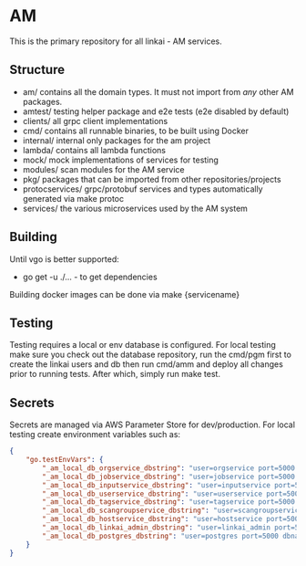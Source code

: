 # AM
This is the primary repository for all linkai - AM services.

## Structure
* am/ contains all the domain types. It must not import from *any* other AM packages.
* amtest/ testing helper package and e2e tests (e2e disabled by default)
* clients/ all grpc client implementations
* cmd/ contains all runnable binaries, to be built using Docker
* internal/ internal only packages for the am project
* lambda/ contains all lambda functions
* mock/ mock implementations of services for testing
* modules/ scan modules for the AM service
* pkg/ packages that can be imported from other repositories/projects
* protocservices/ grpc/protobuf services and types automatically generated via make protoc
* services/ the various microservices used by the AM system

## Building
Until vgo is better supported:
* go get -u ./... - to get dependencies

Building docker images can be done via make {servicename}

## Testing
Testing requires a local or env database is configured. For local testing make sure you check out the database repository, run the cmd/pgm first to create the linkai users and db
then run cmd/amm and deploy all changes prior to running tests.
After which, simply run make test.

## Secrets
Secrets are managed via AWS Parameter Store for dev/production. For local testing create environment variables such as:
```json
{
    "go.testEnvVars": {
        "_am_local_db_orgservice_dbstring": "user=orgservice port=5000 dbname=linkai password=XXX sslmode=disable",
        "_am_local_db_jobservice_dbstring": "user=jobservice port=5000 dbname=linkai password=Xxx sslmode=disable",
        "_am_local_db_inputservice_dbstring": "user=inputservice port=5000 dbname=linkai password=Xxx sslmode=disable",
        "_am_local_db_userservice_dbstring": "user=userservice port=5000 dbname=linkai password=Xxx sslmode=disable",
        "_am_local_db_tagservice_dbstring": "user=tagservice port=5000 dbname=linkai password=Xxx sslmode=disable",
        "_am_local_db_scangroupservice_dbstring": "user=scangroupservice port=5000 dbname=linkai password=Xxx sslmode=disable",
        "_am_local_db_hostservice_dbstring": "user=hostservice port=5000 dbname=linkai password=Xxx sslmode=disable",
        "_am_local_db_linkai_admin_dbstring": "user=linkai_admin port=5000 dbname=linkai password=Xxx sslmode=disable",
        "_am_local_db_postgres_dbstring": "user=postgres port=5000 dbname=postgres password=Xxx sslmode=disable"
    }
}
```


